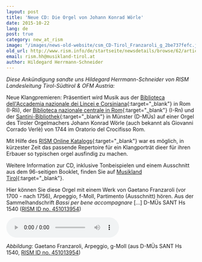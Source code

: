 ```yaml
---
layout: post
title: 'Neue CD: Die Orgel von Johann Konrad Wörle'
date: 2015-10-22
lang: de
post: true
category: new_at_rism
image: "/images/news-old-website/csm_CD-Tirol_Franzaroli_g_2be737fefc.jpg"
old_url: http://www.rism.info/de/startseite/newsdetails/browse/62/article/64/new-cd-of-music-for-johann-konrad-woerles-organs.html
email: rism.hh@musikland-tirol.at
author: Hildegard Herrmann-Schneider
---
```


_Diese Ankündigung sandte uns Hildegard Herrmann-Schneider von RISM Landesleitung Tirol-Südtirol & OFM Austria:_

Neue Klangpremieren: Präsentiert wird Musik aus der [Biblioteca dell'Accademia nazionale dei Lincei e Corsiniana](https://opac.rism.info/search?View=rism&siglum=I-Rli){:target="_blank"} in Rom (I-Rli), der [Biblioteca nazionale centrale in Rom](https://opac.rism.info/search?View=rism&siglum=I-Rn){:target="_blank"} (I-Rn) und der [Santini-Bibliothek](https://opac.rism.info/search?View=rism&siglum=D-M%C3%9Cs){:target="_blank"} in Münster (D-MÜs) auf einer Orgel des Tiroler Orgelmachers Johann Konrad Wörle (auch bekannt als Giovanni Corrado Verlè) von 1744 im Oratorio del Crocifisso Rom.

Mit Hilfe des [RISM Online Katalogs](https://opac.rism.info/metaopac/start.do?View=rism){:target="_blank"} war es möglich, in kürzester Zeit das passende Repertoire für ein Klangporträt dieer für ihren Erbauer so typischen orgel ausfindig zu machen.

Weitere Information zur CD, inklusive Tonbeispielen und einem Ausschnitt aus dem 96-seitigen Booklet, finden Sie auf [Musikland Tirol](http://cdeditionen.musikland-tirol.at/content/cd-editionen-2015/klingende-kostbarkeiten-aus-tirol-94.html){:target="_blank"}.

Hier können Sie diese Orgel mit einem Werk von Gaetano Franzaroli (vor 1700 - nach 1756), Arpeggio, f-Moll, Partimento (Ausschnitt) hören. Aus der Sammelhandschrift _Bassi per bene accompagnare_ […] D-MÜs SANT Hs 1540 ([RISM ID no. 451013954](https://opac.rism.info/search?id=451013954 "external-link-new-window"))

<audio controls>
<source src="http://cdeditionen.musikland-tirol.at/store/7d/f8/10/13/w7df810130f0f201c182150850216021/kost94_cd1_track09.mp3" type="audio/mpeg">
Your browser does not support the audio element.
</source></audio>

_Abbildung_: Gaetano Franzaroli, Arpeggio, g-Moll (aus D-MÜs SANT Hs 1540, [RISM ID no. 451013954](http://rism.info/http:// "external-link-new-window"))

